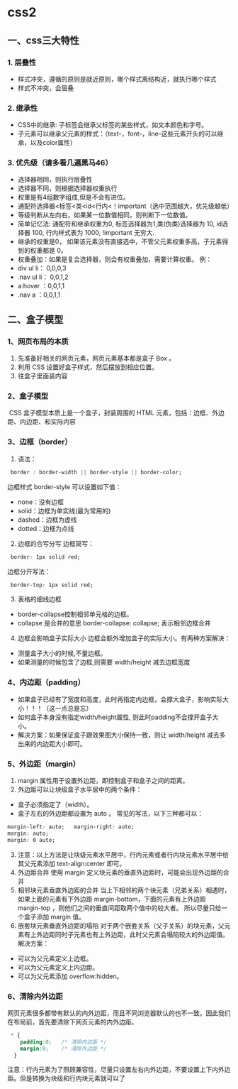 # css2

## 一、css三大特性
### 1. 层叠性
- 样式冲突，遵循的原则是就近原则，哪个样式离结构近，就执行哪个样式
- 样式不冲突，会层叠
### 2. 继承性
- CSS中的继承: 子标签会继承父标签的某些样式，如文本颜色和字号。
- 子元素可以继承父元素的样式：（text-，font-，line-这些元素开头的可以继承，以及color属性）
### 3. 优先级（请多看几遍黑马46）
- 选择器相同，则执行层叠性
- 选择器不同，则根据选择器权重执行
-  权重是有4组数字组成,但是不会有进位。
- 通配符选择器<标签<类<id<行内<！important（选中范围越大，优先级越低）
- 等级判断从左向右，如果某一位数值相同，则判断下一位数值。
- 简单记忆法:  通配符和继承权重为0, 标签选择器为1,类(伪类)选择器为 10, id选择器 100, 行内样式表为 1000, !important 无穷大.
- 继承的权重是0， 如果该元素没有直接选中，不管父元素权重多高，子元素得到的权重都是 0。
- 权重叠加：如果是复合选择器，则会有权重叠加，需要计算权重。
例：
- div ul  li： 0,0,0,3
- .nav ul li：  0,0,1,2
- a:hover ：0,0,1,1
- .nav a ：0,0,1,1

## 二、盒子模型
### 1、网页布局的本质
1. 先准备好相关的网页元素，网页元素基本都是盒子 Box 。
2. 利用 CSS 设置好盒子样式，然后摆放到相应位置。
3. 往盒子里面装内容
### 2、盒子模型
​		CSS 盒子模型本质上是一个盒子，封装周围的 HTML 元素，包括：边框、外边距、内边距、和实际内容

### 3、边框（border）
1. 语法：
```css
 border : border-width || border-style || border-color;   
```
边框样式 border-style 可以设置如下值：
- none：没有边框
- solid：边框为单实线(最为常用的)
- dashed：边框为虚线  
- dotted：边框为点线

2. 边框的合写分写
边框简写：
```css
 border: 1px solid red;  
```
边框分开写法：
```css
 border-top: 1px solid red;  
```

3. 表格的细线边框
- border-collapse控制相邻单元格的边框。
- collapse 是合并的意思
border-collapse: collapse; 表示相邻边框合并

4. 边框会影响盒子实际大小
边框会额外增加盒子的实际大小。有两种方案解决：
- 测量盒子大小的时候,不量边框。
- 如果测量的时候包含了边框,则需要 width/height 减去边框宽度

### 4、内边距（padding）
- 如果盒子已经有了宽度和高度，此时再指定内边框，会撑大盒子，影响实际大小！！！（这一点总是忘）
- 如何盒子本身没有指定width/height属性, 则此时padding不会撑开盒子大小。
- 解决方案：如果保证盒子跟效果图大小保持一致，则让 width/height 减去多出来的内边距大小即可。

### 5、外边距（margin）
1. margin 属性用于设置外边距，即控制盒子和盒子之间的距离。
2. 外边距可以让块级盒子水平居中的两个条件：
- 盒子必须指定了（width）。
- 盒子左右的外边距都设置为 auto 。
常见的写法，以下三种都可以：
```css
margin-left: auto;   margin-right: auto;
margin: auto;
margin: 0 auto;
```
3. 注意：以上方法是让块级元素水平居中，行内元素或者行内块元素水平居中给其父元素添加 text-align:center 即可。
4. 外边距合并
使用 margin 定义块元素的垂直外边距时，可能会出现外边距的合并
5. 相邻块元素垂直外边距的合并
​		当上下相邻的两个块元素（兄弟关系）相遇时，如果上面的元素有下外边距 margin-bottom，下面的元素有上外边距 margin-top ，则他们之间的垂直间距取两个值中的较大者。
		所以尽量只给一个盒子添加 margin 值。
6. 嵌套块元素垂直外边距的塌陷
​		对于两个嵌套关系（父子关系）的块元素，父元素有上外边距同时子元素也有上外边距，此时父元素会塌陷较大的外边距值。
解决方案：
- 可以为父元素定义上边框。
- 可以为父元素定义上内边距。
- 可以为父元素添加 overflow:hidden。

### 6、清除内外边距
​		网页元素很多都带有默认的内外边距，而且不同浏览器默认的也不一致。因此我们在布局前，首先要清除下网页元素的内外边距。
```css
 * {
    padding:0;   /* 清除内边距 */
    margin:0;    /* 清除外边距 */
  }
```
​		注意：行内元素为了照顾兼容性，尽量只设置左右内外边距，不要设置上下内外边距。但是转换为块级和行内块元素就可以了